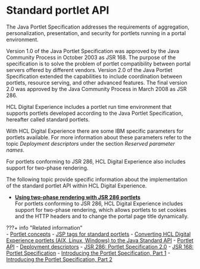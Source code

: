 # Standard portlet API

The Java Portlet Specification addresses the requirements of aggregation, personalization, presentation, and security for portlets running in a portal environment.

Version 1.0 of the Java Portlet Specification was approved by the Java Community Process in October 2003 as JSR 168. The purpose of the specification is to solve the problem of portlet compatibility between portal servers offered by different vendors. Version 2.0 of the Java Portlet Specification extended the capabilities to include coordination between portlets, resource serving, and other advanced features. The final version 2.0 was approved by the Java Community Process in March 2008 as JSR 286.

HCL Digital Experience includes a portlet run time environment that supports portlets developed according to the Java Portlet Specification, hereafter called standard portlets.

With HCL Digital Experience there are some IBM specific parameters for portlets available. For more information about these parameters refer to the topic *Deployment descriptors* under the section *Reserved parameter names*.

For portlets conforming to JSR 286, HCL Digital Experience also includes support for two-phase rendering.

The following topic provide specific information about the implementation of the standard portlet API within HCL Digital Experience.

-   **[Using two-phase rendering with JSR 286 portlets](../standard_portlet_api/twophase_rendering_jsr_portlets/index.md)**  
For portlets conforming to JSR 286, HCL Digital Experience includes support for two-phase rendering, which allows portlets to set cookies and the HTTP headers and to change the portal page title dynamically.


???+ info "Related information"  
    -   [Portlet concepts](../wpsbpc.md)
    -   [JSP tags for standard portlets](../../portlets_development/portlet_dev_ref/jsrjsp.md)
    -   [Converting HCL Digital Experience portlets (AIX, Linux, Windows) to the Java Standard API](../../portlets_development/portlet_api/converting_dx_portlets_to_java_standard_api/index.md)
    -   [Portlet API](../../portlets_development/portlet_api/index.md)
    -   [Deployment descriptors](../../portlets_development/portlet_dev_ref/wpsptdesc.md)
    -   [JSR 286: Portlet Specification 2.0](https://jcp.org/en/jsr/detail?id=286)
    -   [JSR 168: Portlet Specification](https://jcp.org/en/jsr/detail?id=168)
    -   [Introducing the Portlet Specification, Part 1](https://www.infoworld.com/article/2073645/introducing-the-portlet-specification--part-1.html)
    -   [Introducing the Portlet Specification, Part 2](https://www.infoworld.com/article/2073698/introducing-the-portlet-specification--part-2.html)

